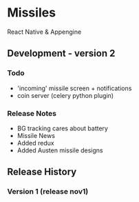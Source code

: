# Missiles
React Native &amp; Appengine 


## Development - version 2

### Todo
 - 'incoming' missile screen + notifications
 - coin server (celery python plugin)



### Release Notes
 - BG tracking cares about battery
 - Missile News
 - Added redux
 - Added Austen missile designs




## Release History

### Version 1 (release nov1)